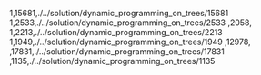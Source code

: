 1,15681,./../solution/dynamic_programming_on_trees/15681
1,2533,./../solution/dynamic_programming_on_trees/2533
,2058,
1,2213,./../solution/dynamic_programming_on_trees/2213
1,1949,./../solution/dynamic_programming_on_trees/1949
,12978,
,17831,./../solution/dynamic_programming_on_trees/17831
,1135,./../solution/dynamic_programming_on_trees/1135
